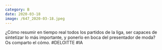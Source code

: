 ```yaml
--- 
category: B 
date: 2020-03-18 
image: /647_2020-03-18.jpeg 
--- 
```


¿Cómo resumir en tiempo real todos los partidos de la liga, ser capaces de sintetizar lo más importante, y ponerlo en boca del presentador de moda? Os comparto el cómo. #DELOITTE #IA